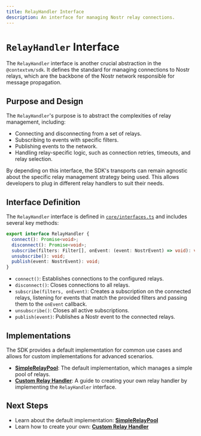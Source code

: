 ```yaml
---
title: RelayHandler Interface
description: An interface for managing Nostr relay connections.
---
```


# `RelayHandler` Interface

The `RelayHandler` interface is another crucial abstraction in the `@contextvm/sdk`. It defines the standard for managing connections to Nostr relays, which are the backbone of the Nostr network responsible for message propagation.

## Purpose and Design

The `RelayHandler`'s purpose is to abstract the complexities of relay management, including:

-   Connecting and disconnecting from a set of relays.
-   Subscribing to events with specific filters.
-   Publishing events to the network.
-   Handling relay-specific logic, such as connection retries, timeouts, and relay selection.

By depending on this interface, the SDK's transports can remain agnostic about the specific relay management strategy being used. This allows developers to plug in different relay handlers to suit their needs.

## Interface Definition

The `RelayHandler` interface is defined in [`core/interfaces.ts`](/core/interfaces#relayhandler) and includes several key methods:

```typescript
export interface RelayHandler {
  connect(): Promise<void>;
  disconnect(): Promise<void>;
  subscribe(filters: Filter[], onEvent: (event: NostrEvent) => void): void;
  unsubscribe(): void;
  publish(event: NostrEvent): void;
}
```

-   `connect()`: Establishes connections to the configured relays.
-   `disconnect()`: Closes connections to all relays.
-   `subscribe(filters, onEvent)`: Creates a subscription on the connected relays, listening for events that match the provided filters and passing them to the `onEvent` callback.
-   `unsubscribe()`: Closes all active subscriptions.
-   `publish(event)`: Publishes a Nostr event to the connected relays.

## Implementations

The SDK provides a default implementation for common use cases and allows for custom implementations for advanced scenarios.

-   **[SimpleRelayPool](./simple-relay-pool)**: The default implementation, which manages a simple pool of relays.
-   **[Custom Relay Handler](./custom-relay-handler)**: A guide to creating your own relay handler by implementing the `RelayHandler` interface.

## Next Steps

-   Learn about the default implementation: **[SimpleRelayPool](./simple-relay-pool)**
-   Learn how to create your own: **[Custom Relay Handler](./custom-relay-handler)**